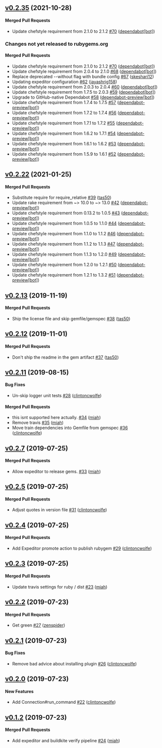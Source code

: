 <!-- latest_release 0.2.35 -->
## [v0.2.35](https://github.com/inspec/train-habitat/tree/v0.2.35) (2021-10-28)

#### Merged Pull Requests
- Update chefstyle requirement from 2.1.0 to 2.1.2 [#70](https://github.com/inspec/train-habitat/pull/70) ([dependabot[bot]](https://github.com/dependabot[bot]))
<!-- latest_release -->

<!-- release_rollup since=0.2.22 -->
### Changes not yet released to rubygems.org

#### Merged Pull Requests
- Update chefstyle requirement from 2.1.0 to 2.1.2 [#70](https://github.com/inspec/train-habitat/pull/70) ([dependabot[bot]](https://github.com/dependabot[bot])) <!-- 0.2.35 -->
- Update chefstyle requirement from 2.0.4 to 2.1.0 [#68](https://github.com/inspec/train-habitat/pull/68) ([dependabot[bot]](https://github.com/dependabot[bot])) <!-- 0.2.34 -->
- Replace deprecated --without flag with bundle config [#67](https://github.com/inspec/train-habitat/pull/67) ([skeshari12](https://github.com/skeshari12)) <!-- 0.2.33 -->
- Updating expeditor configuration [#62](https://github.com/inspec/train-habitat/pull/62) ([jayashrig158](https://github.com/jayashrig158)) <!-- 0.2.32 -->
- Update chefstyle requirement from 2.0.3 to 2.0.4 [#60](https://github.com/inspec/train-habitat/pull/60) ([dependabot[bot]](https://github.com/dependabot[bot])) <!-- 0.2.31 -->
- Update chefstyle requirement from 1.7.5 to 2.0.3 [#59](https://github.com/inspec/train-habitat/pull/59) ([dependabot[bot]](https://github.com/dependabot[bot])) <!-- 0.2.30 -->
- Upgrade to GitHub-native Dependabot [#58](https://github.com/inspec/train-habitat/pull/58) ([dependabot-preview[bot]](https://github.com/dependabot-preview[bot])) <!-- 0.2.29 -->
- Update chefstyle requirement from 1.7.4 to 1.7.5 [#57](https://github.com/inspec/train-habitat/pull/57) ([dependabot-preview[bot]](https://github.com/dependabot-preview[bot])) <!-- 0.2.28 -->
- Update chefstyle requirement from 1.7.2 to 1.7.4 [#56](https://github.com/inspec/train-habitat/pull/56) ([dependabot-preview[bot]](https://github.com/dependabot-preview[bot])) <!-- 0.2.27 -->
- Update chefstyle requirement from 1.7.1 to 1.7.2 [#55](https://github.com/inspec/train-habitat/pull/55) ([dependabot-preview[bot]](https://github.com/dependabot-preview[bot])) <!-- 0.2.26 -->
- Update chefstyle requirement from 1.6.2 to 1.7.1 [#54](https://github.com/inspec/train-habitat/pull/54) ([dependabot-preview[bot]](https://github.com/dependabot-preview[bot])) <!-- 0.2.25 -->
- Update chefstyle requirement from 1.6.1 to 1.6.2 [#53](https://github.com/inspec/train-habitat/pull/53) ([dependabot-preview[bot]](https://github.com/dependabot-preview[bot])) <!-- 0.2.24 -->
- Update chefstyle requirement from 1.5.9 to 1.6.1 [#52](https://github.com/inspec/train-habitat/pull/52) ([dependabot-preview[bot]](https://github.com/dependabot-preview[bot])) <!-- 0.2.23 -->
<!-- release_rollup -->

<!-- latest_stable_release -->
## [v0.2.22](https://github.com/inspec/train-habitat/tree/v0.2.22) (2021-01-25)

#### Merged Pull Requests
- Substitute require for require_relative [#39](https://github.com/inspec/train-habitat/pull/39) ([tas50](https://github.com/tas50))
- Update rake requirement from ~&gt; 10.0 to ~&gt; 13.0 [#42](https://github.com/inspec/train-habitat/pull/42) ([dependabot-preview[bot]](https://github.com/dependabot-preview[bot]))
- Update chefstyle requirement from 0.13.2 to 1.0.5 [#43](https://github.com/inspec/train-habitat/pull/43) ([dependabot-preview[bot]](https://github.com/dependabot-preview[bot]))
- Update chefstyle requirement from 1.0.5 to 1.1.0 [#44](https://github.com/inspec/train-habitat/pull/44) ([dependabot-preview[bot]](https://github.com/dependabot-preview[bot]))
- Update chefstyle requirement from 1.1.0 to 1.1.2 [#46](https://github.com/inspec/train-habitat/pull/46) ([dependabot-preview[bot]](https://github.com/dependabot-preview[bot]))
- Update chefstyle requirement from 1.1.2 to 1.1.3 [#47](https://github.com/inspec/train-habitat/pull/47) ([dependabot-preview[bot]](https://github.com/dependabot-preview[bot]))
- Update chefstyle requirement from 1.1.3 to 1.2.0 [#49](https://github.com/inspec/train-habitat/pull/49) ([dependabot-preview[bot]](https://github.com/dependabot-preview[bot]))
- Update chefstyle requirement from 1.2.0 to 1.2.1 [#50](https://github.com/inspec/train-habitat/pull/50) ([dependabot-preview[bot]](https://github.com/dependabot-preview[bot]))
- Update chefstyle requirement from 1.2.1 to 1.3.2 [#51](https://github.com/inspec/train-habitat/pull/51) ([dependabot-preview[bot]](https://github.com/dependabot-preview[bot]))
<!-- latest_stable_release -->

## [v0.2.13](https://github.com/inspec/train-habitat/tree/v0.2.13) (2019-11-19)

#### Merged Pull Requests
- Ship the license file and skip gemfile/gemspec [#38](https://github.com/inspec/train-habitat/pull/38) ([tas50](https://github.com/tas50))

## [v0.2.12](https://github.com/inspec/train-habitat/tree/v0.2.12) (2019-11-01)

#### Merged Pull Requests
- Don&#39;t ship the readme in the gem artifact [#37](https://github.com/inspec/train-habitat/pull/37) ([tas50](https://github.com/tas50))

## [v0.2.11](https://github.com/inspec/train-habitat/tree/v0.2.11) (2019-08-15)

#### Bug Fixes
- Un-skip logger unit tests [#28](https://github.com/inspec/train-habitat/pull/28) ([clintoncwolfe](https://github.com/clintoncwolfe))

#### Merged Pull Requests
- this isnt supported here actually. [#34](https://github.com/inspec/train-habitat/pull/34) ([miah](https://github.com/miah))
- Remove travis [#35](https://github.com/inspec/train-habitat/pull/35) ([miah](https://github.com/miah))
- Move train dependencies into Gemfile from gemspec [#36](https://github.com/inspec/train-habitat/pull/36) ([clintoncwolfe](https://github.com/clintoncwolfe))

## [v0.2.7](https://github.com/inspec/train-habitat/tree/v0.2.7) (2019-07-25)

#### Merged Pull Requests
- Allow expeditor to release gems. [#33](https://github.com/inspec/train-habitat/pull/33) ([miah](https://github.com/miah))



## [v0.2.5](https://github.com/inspec/train-habitat/tree/v0.2.5) (2019-07-25)

#### Merged Pull Requests
- Adjust quotes in version file [#31](https://github.com/inspec/train-habitat/pull/31) ([clintoncwolfe](https://github.com/clintoncwolfe))

## [v0.2.4](https://github.com/inspec/train-habitat/tree/v0.2.4) (2019-07-25)

#### Merged Pull Requests
- Add Expeditor promote action to publish rubygem [#29](https://github.com/inspec/train-habitat/pull/29) ([clintoncwolfe](https://github.com/clintoncwolfe))

## [v0.2.3](https://github.com/inspec/train-habitat/tree/v0.2.3) (2019-07-25)

#### Merged Pull Requests
- Update travis settings for ruby / dist [#23](https://github.com/inspec/train-habitat/pull/23) ([miah](https://github.com/miah))

## [v0.2.2](https://github.com/inspec/train-habitat/tree/v0.2.2) (2019-07-23)

#### Merged Pull Requests
- Get green [#27](https://github.com/inspec/train-habitat/pull/27) ([zenspider](https://github.com/zenspider))

## [v0.2.1](https://github.com/inspec/train-habitat/tree/v0.2.1) (2019-07-23)

#### Bug Fixes
- Remove bad advice about installing plugin [#26](https://github.com/inspec/train-habitat/pull/26) ([clintoncwolfe](https://github.com/clintoncwolfe))

## [v0.2.0](https://github.com/inspec/train-habitat/tree/v0.2.0) (2019-07-23)

#### New Features
- Add Connection#run_command [#22](https://github.com/inspec/train-habitat/pull/22) ([clintoncwolfe](https://github.com/clintoncwolfe))

## [v0.1.2](https://github.com/inspec/train-habitat/tree/v0.1.2) (2019-07-23)

#### Merged Pull Requests
- Add expeditor and buildkite verify pipeline [#24](https://github.com/inspec/train-habitat/pull/24) ([miah](https://github.com/miah))